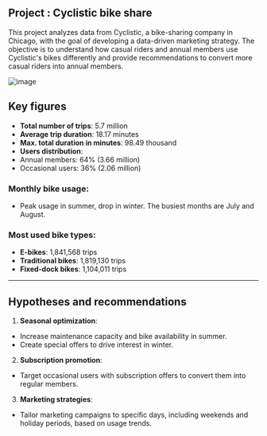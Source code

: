 ## Project : Cyclistic bike share

<p> This project analyzes data from Cyclistic, a bike-sharing company in Chicago, with the goal of developing a data-driven marketing strategy. The objective is to understand how casual riders and annual members use Cyclistic's bikes differently and provide recommendations to convert more casual riders into annual members. </br>

![image](https://github.com/user-attachments/assets/0f3b747d-d953-4291-8e9e-7730d74e9612)

## **Key figures**

- **Total number of trips**: 5.7 million
- **Average trip duration**: 18.17 minutes
- **Max. total duration in minutes**: 98.49 thousand
- **Users distribution**:
- Annual members: 64% (3.66 million)
- Occasional users: 36% (2.06 million)

### Monthly bike usage:
- Peak usage in summer, drop in winter. The busiest months are July and August.

### Most used bike types:
- **E-bikes**: 1,841,568 trips
- **Traditional bikes**: 1,819,130 ​​trips
- **Fixed-dock bikes**: 1,104,011 trips

---

## **Hypotheses and recommendations**

1. **Seasonal optimization**:
- Increase maintenance capacity and bike availability in summer.
- Create special offers to drive interest in winter.

2. **Subscription promotion**:
- Target occasional users with subscription offers to convert them into regular members.

3. **Marketing strategies**:
- Tailor marketing campaigns to specific days, including weekends and holiday periods, based on usage trends.


</p>




